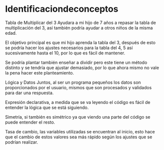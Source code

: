 # Identificaciondeconceptos
Tabla de Multiplicar del 3
Ayudara a mi hijo de 7 años a repasar la tabla de multiplicación del 3, así también podría ayudar a otros niños de la misma edad.

El objetivo principal es que mi hijo aprenda la tabla del 3, después de esto se podría hacer los ajustes necesarios para la tabla del 4, 5
así sucesivamente hasta el 10, por lo que es fácil de mantener. 

Se podría plantar también enseñar a dividir pero este tiene un método distinto y se tendría que ajustar demasiado, por lo que ahora mismo
no vale la pena hacer este planteamiento.

Lógica y Datos Juntos, al ser un programa pequeños los datos son proporcionados por el usuario, mismos que son procesados y validados 
para dar una respuesta.

Expresión declarativa, a medida que se va leyendo el código es fácil de entender la lógica que se está siguiendo.

Simetría, si también es simétrico ya que viendo una parte del código se puede entender el resto.

Tasa de cambio, las variables utilizadas se encuentran al inicio, esto hace que el cambio de estos valores sea más rápido según los 
ajustes que se podrían realizar.
